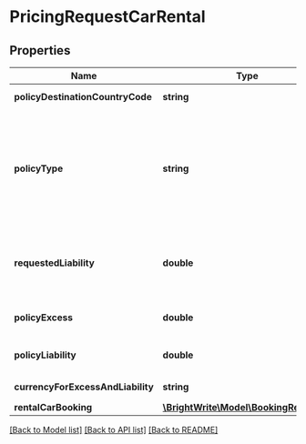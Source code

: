 # PricingRequestCarRental

## Properties
Name | Type | Description | Notes
------------ | ------------- | ------------- | -------------
**policyDestinationCountryCode** | **string** | ISO 3166 Two Character standard | 
**policyType** | **string** | Requested policy type [ ExcessReduction, CDW, Comprehensive, RoadsideAssistance, FullProtection ]. This is the policy type code agreed with Partner in advance. | 
**requestedLiability** | **double** | This is the max payout for the policy requested by the partner (the Cover Amount in RC.com API) | [optional] 
**policyExcess** | **double** | Excess that the underwriter has quoted | 
**policyLiability** | **double** | Liability that the underwriter has quoted | 
**currencyForExcessAndLiability** | **string** | Three character ISO 4217 | 
**rentalCarBooking** | [**\BrightWrite\Model\BookingRentalCar**](BookingRentalCar.md) |  | 

[[Back to Model list]](../README.md#documentation-for-models) [[Back to API list]](../README.md#documentation-for-api-endpoints) [[Back to README]](../README.md)


